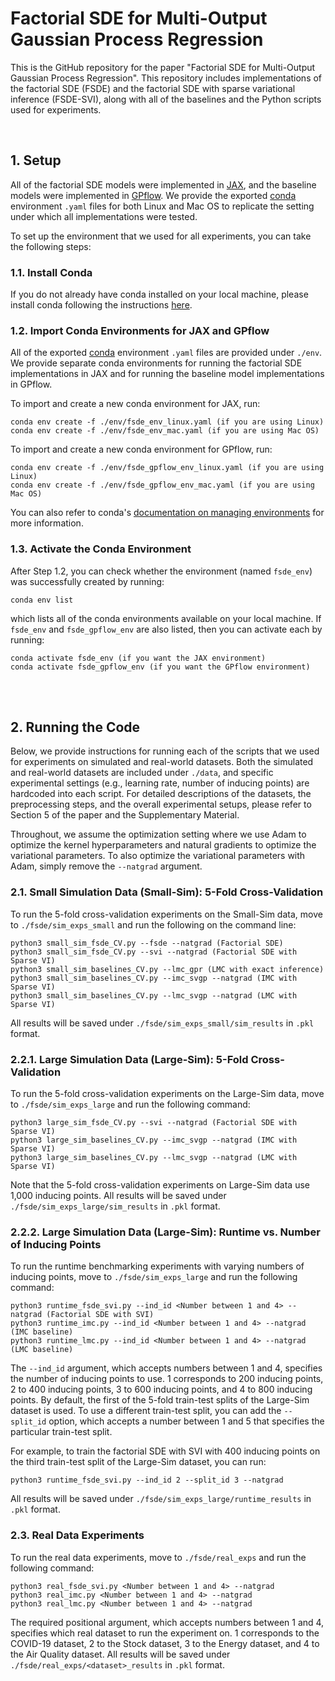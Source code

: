 # Factorial SDE for Multi-Output Gaussian Process Regression
This is the GitHub repository for the paper "Factorial SDE for Multi-Output Gaussian Process Regression". This repository includes implementations of the factorial SDE (FSDE) and the factorial SDE with sparse variational inference (FSDE-SVI), along with all of the baselines and the Python scripts used for experiments.

<br>

## 1. Setup
All of the factorial SDE models were implemented in [JAX](https://github.com/google/jax), and the baseline models were implemented in [GPflow](https://github.com/gpflow/gpflow). We provide the exported [conda](https://docs.conda.io/en/latest/) environment `.yaml` files for both Linux and Mac OS to replicate the setting under which all implementations were tested.

To set up the environment that we used for all experiments, you can take the following steps:

### 1.1. Install Conda
If you do not already have conda installed on your local machine, please install conda following the instructions [here](https://conda.io/projects/conda/en/latest/user-guide/install/index.html).

### 1.2. Import Conda Environments for JAX and GPflow
All of the exported [conda](https://docs.conda.io/en/latest/) environment `.yaml` files are provided under `./env`. We provide separate conda environments for running the factorial SDE implementations in JAX and for running the baseline model implementations in GPflow.

To import and create a new conda environment for JAX, run:
```
conda env create -f ./env/fsde_env_linux.yaml (if you are using Linux)
conda env create -f ./env/fsde_env_mac.yaml (if you are using Mac OS)
```

To import and create a new conda environment for GPflow, run:
```
conda env create -f ./env/fsde_gpflow_env_linux.yaml (if you are using Linux)
conda env create -f ./env/fsde_gpflow_env_mac.yaml (if you are using Mac OS)
```

You can also refer to conda's [documentation on managing environments](https://conda.io/projects/conda/en/latest/user-guide/tasks/manage-environments.html) for more information.

### 1.3. Activate the Conda Environment
After Step 1.2, you can check whether the environment (named `fsde_env`) was successfully created by running:
```
conda env list
```
which lists all of the conda environments available on your local machine. If `fsde_env` and `fsde_gpflow_env` are also listed, then you can activate each by running:
```
conda activate fsde_env (if you want the JAX environment)
conda activate fsde_gpflow_env (if you want the GPflow environment)
```

<br><br>

## 2. Running the Code

Below, we provide instructions for running each of the scripts that we used for experiments on simulated and real-world datasets. Both the simulated and real-world datasets are included under `./data`, and specific experimental settings (e.g., learning rate, number of inducing points) are hardcoded into each script. For detailed descriptions of the datasets, the preprocessing steps, and the overall experimental setups, please refer to Section 5 of the paper and the Supplementary Material.

Throughout, we assume the optimization setting where we use Adam to optimize the kernel hyperparameters and natural gradients to optimize the variational parameters. To also optimize the variational parameters with Adam, simply remove the `--natgrad` argument.

### 2.1. Small Simulation Data (Small-Sim): 5-Fold Cross-Validation 
To run the 5-fold cross-validation experiments on the Small-Sim data, move to `./fsde/sim_exps_small` and run the following on the command line:

```
python3 small_sim_fsde_CV.py --fsde --natgrad (Factorial SDE)
python3 small_sim_fsde_CV.py --svi --natgrad (Factorial SDE with Sparse VI)
python3 small_sim_baselines_CV.py --lmc_gpr (LMC with exact inference)
python3 small_sim_baselines_CV.py --imc_svgp --natgrad (IMC with Sparse VI)
python3 small_sim_baselines_CV.py --lmc_svgp --natgrad (LMC with Sparse VI)
```

All results will be saved under `./fsde/sim_exps_small/sim_results` in `.pkl` format.

### 2.2.1. Large Simulation Data (Large-Sim): 5-Fold Cross-Validation
To run the 5-fold cross-validation experiments on the Large-Sim data, move to `./fsde/sim_exps_large` and run the following command:

```
python3 large_sim_fsde_CV.py --svi --natgrad (Factorial SDE with Sparse VI)
python3 large_sim_baselines_CV.py --imc_svgp --natgrad (IMC with Sparse VI)
python3 large_sim_baselines_CV.py --lmc_svgp --natgrad (LMC with Sparse VI)
```

Note that the 5-fold cross-validation experiments on Large-Sim data use 1,000 inducing points. All results will be saved under `./fsde/sim_exps_large/sim_results` in `.pkl` format.

### 2.2.2. Large Simulation Data (Large-Sim): Runtime vs. Number of Inducing Points
To run the runtime benchmarking experiments with varying numbers of inducing points, move to `./fsde/sim_exps_large` and run the following command:
```
python3 runtime_fsde_svi.py --ind_id <Number between 1 and 4> --natgrad (Factorial SDE with SVI)
python3 runtime_imc.py --ind_id <Number between 1 and 4> --natgrad (IMC baseline)
python3 runtime_lmc.py --ind_id <Number between 1 and 4> --natgrad (LMC baseline)
```
The `--ind_id` argument, which accepts numbers between 1 and 4, specifies the number of inducing points to use. 1 corresponds to 200 inducing points, 2 to 400 inducing points, 3 to 600 inducing points, and 4 to 800 inducing points. By default, the first of the 5-fold train-test splits of the Large-Sim dataset is used. To use a different train-test split, you can add the `--split_id` option, which accepts a number between 1 and 5 that specifies the particular train-test split. 

For example, to train the factorial SDE with SVI with 400 inducing points on the third train-test split of the Large-Sim dataset, you can run:
```
python3 runtime_fsde_svi.py --ind_id 2 --split_id 3 --natgrad
```

All results will be saved under `./fsde/sim_exps_large/runtime_results` in `.pkl` format.

### 2.3. Real Data Experiments
To run the real data experiments, move to `./fsde/real_exps` and run the following command:

```
python3 real_fsde_svi.py <Number between 1 and 4> --natgrad
python3 real_imc.py <Number between 1 and 4> --natgrad
python3 real_lmc.py <Number between 1 and 4> --natgrad
```

The required positional argument, which accepts numbers between 1 and 4, specifies which real dataset to run the experiment on. 1 corresponds to the COVID-19 dataset, 2 to the Stock dataset, 3 to the Energy dataset, and 4 to the Air Quality dataset. All results will be saved under `./fsde/real_exps/<dataset>_results` in `.pkl` format.
